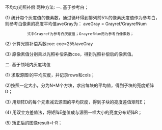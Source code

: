 不均匀光照补偿
两种方法:
一. 基于参考白；

  (1)  统计每个灰度值的像素数，通过循环得到排列前5%的像素灰度值作为参考白，则参考白像素的亮度平均值aveGray为：
      aveGray = Grayref/GrayrefNum

              式中Grayref为参考白灰度值；GrayrefNum用为参考白像素数；
  (2)  计算光照补偿系数coe: coe=255/aveGray

  (3)  原像素值分别乘以光照补偿系数coe，得到光照补偿后的像素值。
  
二. 基于领域内灰度均值

  (1) 求取源图I的平均灰度，并记录rows和cols；
  
  (2)按照一定大小，分为N*M个方块，求出每块的平均值，得到子块的亮度矩阵D；
  
  (3) 用矩阵D的每个元素减去源图的平均灰度，得到子块的亮度差值矩阵E；

  (4) 用双立方差值法，将矩阵E差值成与源图一样大小的亮度分布矩阵R；

  (5) 矫正后的图像result=I-R；
